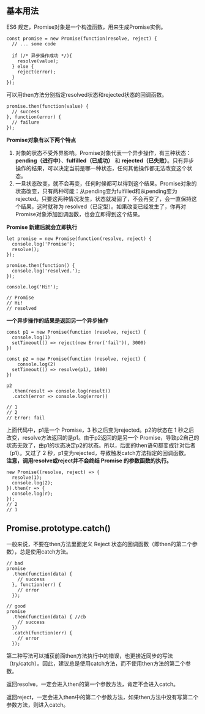 ## 基本用法
ES6 规定，Promise对象是一个构造函数，用来生成Promise实例。
```
const promise = new Promise(function(resolve, reject) {
  // ... some code

  if (/* 异步操作成功 */){
    resolve(value);
  } else {
    reject(error);
  }
});
```
可以用then方法分别指定resolved状态和rejected状态的回调函数。
```
promise.then(function(value) {
  // success
}, function(error) {
  // failure
});
```
**Promise对象有以下两个特点**
1. 对象的状态不受外界影响。Promise对象代表一个异步操作，有三种状态：**pending（进行中）**、**fulfilled（已成功）** 和 **rejected（已失败）**。只有异步操作的结果，可以决定当前是哪一种状态，任何其他操作都无法改变这个状态。
2. 一旦状态改变，就不会再变，任何时候都可以得到这个结果。Promise对象的状态改变，只有两种可能：从pending变为fulfilled和从pending变为rejected。只要这两种情况发生，状态就凝固了，不会再变了，会一直保持这个结果，这时就称为 resolved（已定型）。如果改变已经发生了，你再对Promise对象添加回调函数，也会立即得到这个结果。

**Promise 新建后就会立即执行**
```
let promise = new Promise(function(resolve, reject) {
  console.log('Promise');
  resolve();
});

promise.then(function() {
  console.log('resolved.');
});

console.log('Hi!');

// Promise
// Hi!
// resolved
```
**一个异步操作的结果是返回另一个异步操作**
```
const p1 = new Promise(function (resolve, reject) {
  console.log(1)
  setTimeout(() => reject(new Error('fail')), 3000)
})

const p2 = new Promise(function (resolve, reject) {
	console.log(2)
  setTimeout(() => resolve(p1), 1000)
})

p2
  .then(result => console.log(result))
  .catch(error => console.log(error))

// 1
// 2
// Error: fail
```
上面代码中，p1是一个 Promise，3 秒之后变为rejected。p2的状态在 1 秒之后改变，resolve方法返回的是p1。由于p2返回的是另一个 Promise，导致p2自己的状态无效了，由p1的状态决定p2的状态。所以，后面的then语句都变成针对后者（p1）。又过了 2 秒，p1变为rejected，导致触发catch方法指定的回调函数。  
**注意，调用resolve或reject并不会终结 Promise 的参数函数的执行。**
```
new Promise((resolve, reject) => {
  resolve(1);
  console.log(2);
}).then(r => {
  console.log(r);
});
// 2
// 1
```
## Promise.prototype.catch()
一般来说，不要在then方法里面定义 Reject 状态的回调函数（即then的第二个参数），总是使用catch方法。
```
// bad
promise
  .then(function(data) {
    // success
  }, function(err) {
    // error
  });

// good
promise
  .then(function(data) { //cb
    // success
  })
  .catch(function(err) {
    // error
  });
```
第二种写法可以捕获前面then方法执行中的错误，也更接近同步的写法（try/catch）。因此，建议总是使用catch方法，而不使用then方法的第二个参数。

返回resolve，一定会进入then的第一个参数方法，肯定不会进入catch。

返回reject，一定会进入then中的第二个参数方法，如果then方法中没有写第二个参数方法，则进入catch。
